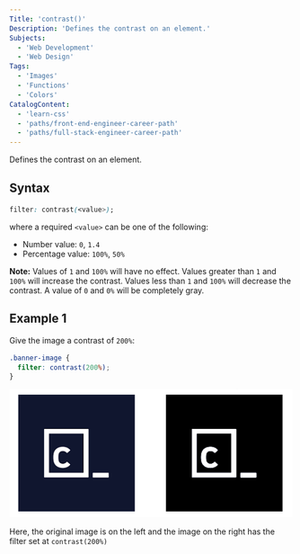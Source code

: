 ```yaml
---
Title: 'contrast()'
Description: 'Defines the contrast on an element.'
Subjects:
  - 'Web Development'
  - 'Web Design'
Tags:
  - 'Images'
  - 'Functions'
  - 'Colors'
CatalogContent:
  - 'learn-css'
  - 'paths/front-end-engineer-career-path'
  - 'paths/full-stack-engineer-career-path'
---
```


Defines the contrast on an element.

## Syntax

```css
filter: contrast(<value>);
```

where a required `<value>` can be one of the following:

- Number value: `0`, `1.4`
- Percentage value: `100%`, `50%`

**Note:** Values of `1` and `100%` will have no effect. Values greater than `1` and `100%` will increase the contrast. Values less than `1` and `100%` will decrease the contrast. A value of `0` and `0%` will be completely gray.

## Example 1

Give the image a contrast of `200%`:

```css
.banner-image {
  filter: contrast(200%);
}
```

![Comparison of an image with increased contrast with the original image](/media/css-filterfunctions-contrast-example.png)

Here, the original image is on the left and the image on the right has the filter set at `contrast(200%)`
